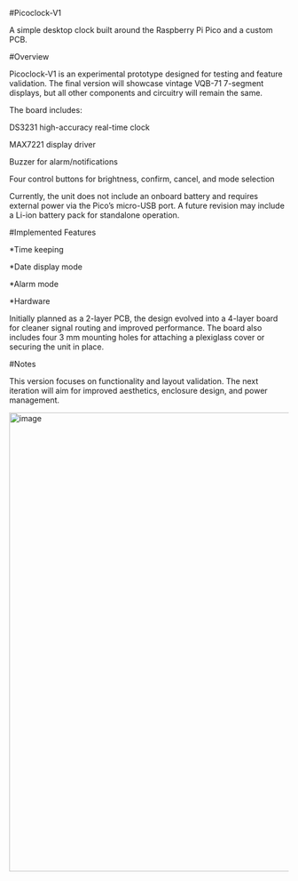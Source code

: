 #Picoclock-V1

A simple desktop clock built around the Raspberry Pi Pico and a custom PCB.

#Overview

Picoclock-V1 is an experimental prototype designed for testing and feature validation.
The final version will showcase vintage VQB-71 7-segment displays, but all other components and circuitry will remain the same.

The board includes:

DS3231 high-accuracy real-time clock

MAX7221 display driver

Buzzer for alarm/notifications

Four control buttons for brightness, confirm, cancel, and mode selection

Currently, the unit does not include an onboard battery and requires external power via the Pico’s micro-USB port.
A future revision may include a Li-ion battery pack for standalone operation.

#Implemented Features

*Time keeping

*Date display mode

*Alarm mode

*Hardware

Initially planned as a 2-layer PCB, the design evolved into a 4-layer board for cleaner signal routing and improved performance.
The board also includes four 3 mm mounting holes for attaching a plexiglass cover or securing the unit in place.

#Notes

This version focuses on functionality and layout validation. The next iteration will aim for improved aesthetics, enclosure design, and power management.

<img width="1130" height="826" alt="image" src="https://github.com/user-attachments/assets/bcbfce3e-b764-48f1-a3e7-6132815e0f48" />




